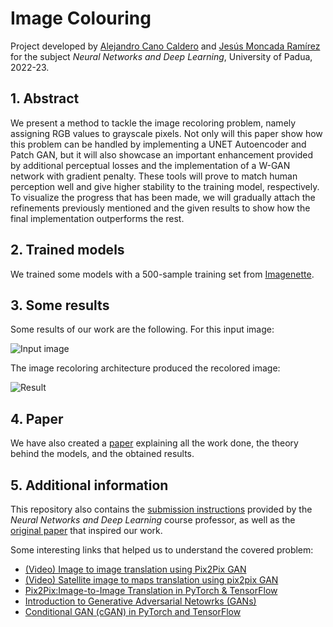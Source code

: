 # Image Colouring

Project developed by [Alejandro Cano Caldero](https://github.com/AlejandroCanoCaldero) and [Jesús Moncada Ramírez](https://github.com/jemonra) for the subject *Neural Networks and Deep Learning*, University of Padua, 2022-23.

## 1. Abstract

We present a method to tackle the image recoloring problem, namely assigning RGB values to grayscale pixels. Not only will this paper show how this problem can be handled by implementing a UNET Autoencoder and Patch GAN, but it will also showcase an important enhancement provided by additional perceptual losses and the implementation of a W-GAN network with gradient penalty. These tools will prove to match human perception well and give higher stability to the training model, respectively. To visualize the progress that has been made, we will gradually attach the refinements previously mentioned and the given results to show how the final implementation outperforms the rest.

## 2. Trained models

We trained some models with a 500-sample training set from [Imagenette](https://github.com/fastai/imagenette).

## 3. Some results

Some results of our work are the following. For this input image:

![Input image](/results/input_image_1.png "Input image")

The image recoloring architecture produced the recolored image:

![Result](/results/result_1.png "Results")

## 4. Paper

We have also created a [paper](docs/ImageRecoloringWithConditionalGANs.pdf) explaining all the work done, the theory behind the models, and the obtained results.

## 5. Additional information

This repository also contains the [submission instructions](docs/given_explanation.pdf) provided by the *Neural Networks and Deep Learning* course professor, as well as the [original paper](docs/ImageToImageTranslationWithConditionalAdversarialNetworks.pdf) that inspired our work.

Some interesting links that helped us to understand the covered problem:
- [(Video) Image to image translation using Pix2Pix GAN](https://www.youtube.com/watch?v=UcHe0xiuvpg)
- [(Video) Satellite image to maps translation using pix2pix GAN](https://www.youtube.com/watch?v=6pUSZgPJ3Yg)
- [Pix2Pix:Image-to-Image Translation in PyTorch & TensorFlow](https://learnopencv.com/paired-image-to-image-translation-pix2pix/#discriminator)
- [Introduction to Generative Adversarial Netowrks (GANs)](https://learnopencv.com/introduction-to-generative-adversarial-networks/)
- [Conditional GAN (cGAN) in PyTorch and TensorFlow](https://learnopencv.com/conditional-gan-cgan-in-pytorch-and-tensorflow/)


